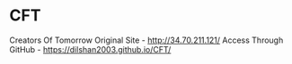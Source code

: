 # CFT
Creators Of Tomorrow
Original Site - http://34.70.211.121/
Access Through GitHub - https://dilshan2003.github.io/CFT/
